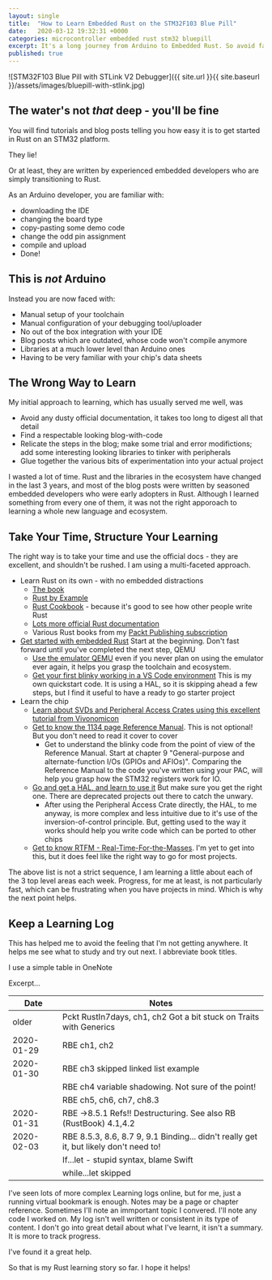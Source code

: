 ```yaml
---
layout: single
title:  "How to Learn Embedded Rust on the STM32F103 Blue Pill"
date:   2020-03-12 19:32:31 +0000
categories: microcontroller embedded rust stm32 bluepill
excerpt: It's a long journey from Arduino to Embedded Rust. So avoid false starts, and take it slow!
published: true
---
```


![STM32F103 Blue Pill with STLink V2 Debugger]({{ site.url }}{{ site.baseurl }}/assets/images/bluepill-with-stlink.jpg)

## The water's not _that_ deep - you'll be fine

You will find tutorials and blog posts telling you how easy it is to get started in Rust on an STM32 platform.

They lie!

Or at least, they are written by experienced embedded developers who are simply transitioning to Rust.

As an Arduino developer, you are familiar with:

* downloading the IDE
* changing the board type
* copy-pasting some demo code
* change the odd pin assignment
* compile and upload
* Done!

## This is _not_ Arduino

Instead you are now faced with:

* Manual setup of your toolchain
* Manual configuration of your debugging tool/uploader
* No out of the box integration with your IDE
* Blog posts which are outdated, whose code won't compile anymore
* Libraries at a much lower level than Arduino ones
* Having to be very familiar with your chip's data sheets

## The Wrong Way to Learn

My initial approach to learning, which has usually served me well, was

* Avoid any dusty official documentation, it takes too long to digest all that detail
* Find a respectable looking blog-with-code
* Relicate the steps in the blog; make some trial and error modifictions; add some interesting looking libraries to tinker with peripherals
* Glue together the various bits of experimentation into your actual project

I wasted a lot of time.
Rust and the libraries in the ecosystem have changed in the last 3 years, and most of the blog posts were written by seasoned embedded developers who were early adopters in Rust. Although I learned something from every one of them, it was not the right apporoach to learning a whole new language and ecosystem.

## Take Your Time, Structure Your Learning

The right way is to take your time and use the official docs - they are excellent, and shouldn't be rushed.
I am using a multi-faceted approach.

* Learn Rust on its own - with no embedded distractions
  * [The book](https://doc.rust-lang.org/book/)
  * [Rust by Example](https://doc.rust-lang.org/stable/rust-by-example/)
  * [Rust Cookbook](https://rust-lang-nursery.github.io/rust-cookbook/) - because it's good to see how other people write Rust
  * [Lots more official Rust documentation](https://www.rust-lang.org/learn)
  * Various Rust books from my [Packt Publishing subscription](https://www.packtpub.com)
* [Get started with embedded Rust](https://rust-embedded.github.io/book/) Start at the beginning. Don't fast forward until you've completed the next step, QEMU
  * [Use the emulator QEMU](https://rust-embedded.github.io/book/start/qemu.html) even if you never plan on using the emulator ever again, it helps you grasp the toolchain and ecosystem.
  * [Get your first blinky working in a VS Code environment](https://github.com/GregWoods/stm32-01-blink)  This is my own quickstart code. It is using a HAL, so it is skipping ahead a few steps, but I find it useful to have a ready to go starter project
* Learn the chip
  * [Learn about SVDs and Peripheral Access Crates using this excellent tutorial from Vivonomicon](https://vivonomicon.com/2019/05/23/hello-rust-blinking-leds-in-a-new-language/)
  * [Get to know the 1134 page Reference Manual](https://www.st.com/resource/en/reference_manual/cd00171190-stm32f101xx-stm32f102xx-stm32f103xx-stm32f105xx-and-stm32f107xx-advanced-arm-based-32-bit-mcus-stmicroelectronics.pdf). This is not optional! But you don't need to read it cover to cover
    * Get to understand the blinky code from the point of view of the Reference Manual. Start at chapter 9 "General-purpose and alternate-function I/Os (GPIOs and AFIOs)". Comparing the Reference Manual to the code you've written using your PAC, will help you grasp how the STM32 registers work for IO.
  * [Go and get a HAL, and learn to use it](https://github.com/stm32-rs/stm32f1xx-hal) But make sure you get the right one. There are deprecated projects out there to catch the unwary.
    * After using the Peripheral Access Crate directly, the HAL, to me anyway, is more complex and less intuitive due to it's use of the inversion-of-control principle. But, getting used to the way it works should help you write code which can be ported to other chips
  * [Get to know RTFM - Real-Time-For-the-Masses](http://www.rtfm-lang.org/). I'm yet to get into this, but it does feel like the right way to go for most projects.

The above list is not a strict sequence, I am learning a little about each of the 3 top level areas each week.
Progress, for me at least, is not particularly fast, which can be frustrating when you have projects in mind.
Which is why the next point helps.

## Keep a Learning Log

This has helped me to avoid the feeling that I'm not getting anywhere. It helps me see what to study and try out next. I abbreviate book titles.

I use a simple table in OneNote

Excerpt...

| Date       | Notes |
| ---------- | ----- |
| older      | Pckt RustIn7days, ch1, ch2   Got a bit stuck on Traits with Generics |
| 2020-01-29 | RBE ch1, ch2 |
| 2020-01-30 | RBE ch3   skipped linked list example |
|            | RBE ch4   variable shadowing. Not sure of the point! |
|            | RBE ch5, ch6, ch7, ch8.3 |
| 2020-01-31 | RBE ->8.5.1   Refs!! Destructuring. See also RB (RustBook) 4.1,4.2 |
| 2020-02-03 | RBE  8.5.3, 8.6, 8.7 9, 9.1   Binding... didn't really get it, but likely don't need to! |
|            | If...let  - stupid syntax, blame Swift |
|            | while...let skipped |

I've seen lots of more complex Learning logs online, but for me, just a running virtual bookmark is enough.
Notes may be a page or chapter reference. Sometimes I'll note an immportant topic I convered. I'll note any code I worked on.
My log isn't well written or consistent in its type of content.
I don't go into great detail about what I've learnt, it isn't a summary. It is more to track progress.

I've found it a great help.

So that is my Rust learning story so far. I hope it helps!
